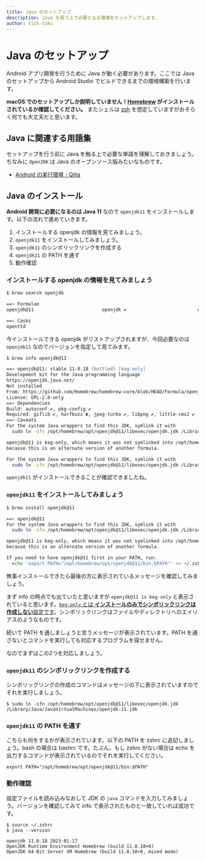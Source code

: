 ```yaml
---
title: Java のセットアップ
description: Java を扱う上で必要となる環境をセットアップします。
author: tick-taku
---
```


# Java のセットアップ

Android アプリ開発を行うために Java が動く必要があります。ここでは Java のセットアップから Android Studio でビルドできるまでの環境構築を行います。

**macOS でのセットアップしか説明していません！[Homebrew](https://brew.sh/index_ja) がインストールされているか確認してください。** またシェルは [zsh](https://zsh.sourceforge.io/Arc/source.html) を想定していますがおそらく何でも大丈夫だと思います。

## Java に関連する用語集

セットアップを行う前に Java を触る上で必要な単語を理解しておきましょう。ちなみに `OpenJDK` は Java のオープンソース版みたいなものです。

- [Android の実行環境 - Qiita](https://qiita.com/tick-taku/items/ea3dd528030f4992b64d)

## Java のインストール

**Android 開発に必要になるのは Java 11** なので `openjdk11` をインストールします。以下の流れで進めていきます。

1. インストールする openjdk の情報を見てみましょう。
2. `openjdk11` をインストールしてみましょう。
3. `openjdk11` のシンボリックリンクを作成する
4. `openjdk11` の PATH を通す
5. 動作確認

### インストールする openjdk の情報を見てみましょう

```zsh
$ brew search openjdk

==> Formulae
openjdk@11                         openjdk ✔                          openjdk@17                         openjdk@8

==> Casks
openttd
```

今インストールできる openjdk がリストアップされますが、今回必要なのは `openjdk11` なのでバージョンを指定して見てみます。

```zsh
$ brew info openjdk@11

==> openjdk@11: stable 11.0.18 (bottled) [keg-only]
Development kit for the Java programming language
https://openjdk.java.net/
Not installed
From: https://github.com/Homebrew/homebrew-core/blob/HEAD/Formula/openjdk@11.rb
License: GPL-2.0-only
==> Dependencies
Build: autoconf ✔, pkg-config ✔
Required: giflib ✔, harfbuzz ✘, jpeg-turbo ✔, libpng ✔, little-cms2 ✔
==> Caveats
For the system Java wrappers to find this JDK, symlink it with
  sudo ln -sfn /opt/homebrew/opt/openjdk@11/libexec/openjdk.jdk /Library/Java/JavaVirtualMachines/openjdk-11.jdk

openjdk@11 is keg-only, which means it was not symlinked into /opt/homebrew,
because this is an alternate version of another formula.

For the system Java wrappers to find this JDK, symlink it with
  sudo ln -sfn /opt/homebrew/opt/openjdk@11/libexec/openjdk.jdk /Library/Java/JavaVirtualMachines/openjdk-11.jdk
```

`openjdk11` がインストールできることが確認できましたね。

### `openjdk11` をインストールしてみましょう

```zsh
$ brew install openjdk@11

==> openjdk@11
For the system Java wrappers to find this JDK, symlink it with
  sudo ln -sfn /opt/homebrew/opt/openjdk@11/libexec/openjdk.jdk /Library/Java/JavaVirtualMachines/openjdk-11.jdk

openjdk@11 is keg-only, which means it was not symlinked into /opt/homebrew,
because this is an alternate version of another formula.

If you need to have openjdk@11 first in your PATH, run:
  echo 'export PATH="/opt/homebrew/opt/openjdk@11/bin:$PATH"' >> ~/.zshrc
```

無事インストールできたら最後の方に表示されているメッセージを確認してみましょう。

まず info の時点でも出ていたと思いますが `openjdk@11 is keg-only` と表示されていると思います。[`keg-only` とは **インストールのみでシンボリックリンクは作成しない**設定です](https://zenn.dev/fujishiro/scraps/d311a91daccb1d)。シンボリックリンクはファイルやディレクトリへのエイリアスのようなものです。

続いて PATH を通しましょうと言うメッセージが表示されています。PATH を通さないとコマンドを実行しても対応するプログラムを探せません。

なのでまずはこの2つを対応しましょう。

### `openjdk11` のシンボリックリンクを作成する

シンボリックリンクの作成のコマンドはメッセージの下に表示されていますのでそれを実行しましょう。

```
$ sudo ln -sfn /opt/homebrew/opt/openjdk@11/libexec/openjdk.jdk /Library/Java/JavaVirtualMachines/openjdk-11.jdk
```

### `openjdk11` の PATH を通す

こちらも何をするかが表示されています。以下の PATH を zshrc に追記しましょう。bash の場合は bashrc です。たぶん。もし zshrc がない場合は echo を出力するコマンドが表示されているのでそれを実行してください。

```
export PATH="/opt/homebrew/opt/openjdk@11/bin:$PATH"
```

### 動作確認

設定ファイルを読み込みなおして JDK の `java` コマンドを入力してみましょう。バージョンを確認してみて info で表示されたものと一致していれば成功です。

```
$ source ~/.zshrc
$ java --version

openjdk 11.0.18 2023-01-17
OpenJDK Runtime Environment Homebrew (build 11.0.18+0)
OpenJDK 64-Bit Server VM Homebrew (build 11.0.18+0, mixed mode)
```

